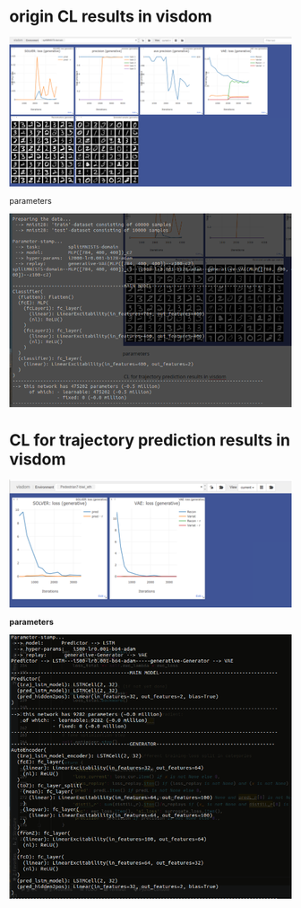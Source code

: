 # origin CL results in visdom

![CL_results](./fig/CL_results.png)

parameters

![CL_params](./fig/CL_params.png)

#  CL for trajectory prediction results in visdom

![CL_trajectory](./fig/CL_trajectory.png)

**parameters**

![CL_trajectory_parms](./fig/CL_trajectory_parms.png)